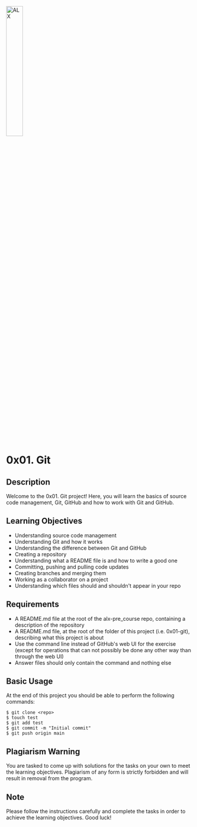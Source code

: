 <img src="https://github.com/yiradesat/alx-pre_course/blob/master/images/git_and_github.png" alt="ALX" style="width:30%">

# 0x01. Git
## Description
Welcome to the 0x01. Git project! Here, you will learn the basics of source code management, Git, GitHub and how to work with Git and GitHub.

## Learning Objectives
* Understanding source code management
* Understanding Git and how it works
* Understanding the difference between Git and GitHub
* Creating a repository
* Understanding what a README file is and how to write a good one
* Committing, pushing and pulling code updates
* Creating branches and merging them
* Working as a collaborator on a project
* Understanding which files should and shouldn't appear in your repo

## Requirements
* A README.md file at the root of the alx-pre_course repo, containing a description of the repository
* A README.md file, at the root of the folder of this project (i.e. 0x01-git), describing what this project is about
* Use the command line instead of GitHub's web UI for the exercise (except for operations that can not possibly be done any other way than through the web UI)
* Answer files should only contain the command and nothing else

## Basic Usage
At the end of this project you should be able to perform the following commands:

``` shell
$ git clone <repo>
$ touch test
$ git add test
$ git commit -m "Initial commit"
$ git push origin main
```

## Plagiarism Warning
You are tasked to come up with solutions for the tasks on your own to meet the learning objectives. Plagiarism of any form is strictly forbidden and will result in removal from the program.

## Note
Please follow the instructions carefully and complete the tasks in order to achieve the learning objectives. Good luck!
